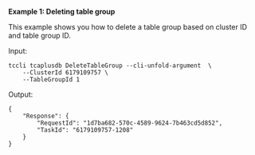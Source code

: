 **Example 1: Deleting table group**

This example shows you how to delete a table group based on cluster ID and table group ID.

Input: 

```
tccli tcaplusdb DeleteTableGroup --cli-unfold-argument  \
    --ClusterId 6179109757 \
    --TableGroupId 1
```

Output: 
```
{
    "Response": {
        "RequestId": "1d7ba682-570c-4589-9624-7b463cd5d852",
        "TaskId": "6179109757-1208"
    }
}
```

